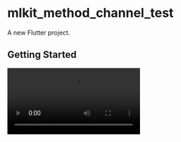 # mlkit_method_channel_test

A new Flutter project.

## Getting Started

<video src = "https://user-images.githubusercontent.com/31488481/219301749-41d53f1f-1737-4640-859c-8ceae5875ecb.webm"/>
